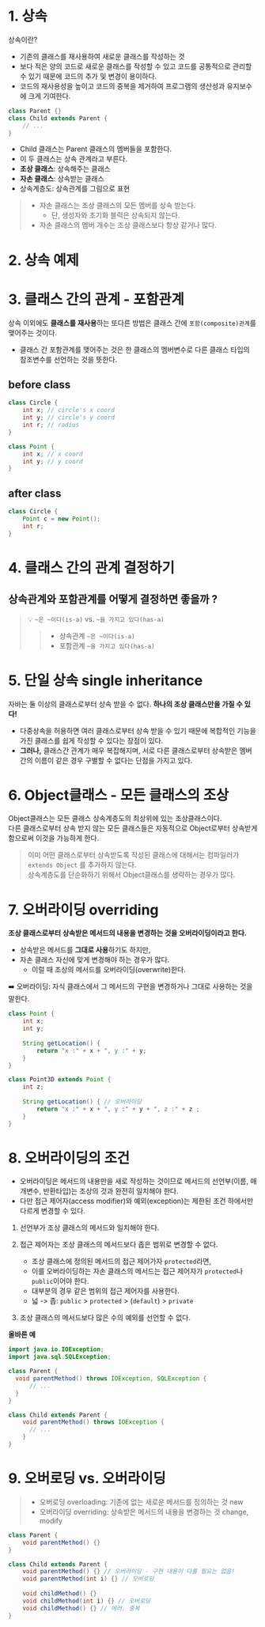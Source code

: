 # 1. 상속

상속이란?  
- 기존의 클래스를 재사용하여 새로운 클래스를 작성하는 것
- 보다 적은 양의 코드로 새로운 클래스를 작성할 수 있고 코드를 공통적으로 관리할 수 있기 때문에 코드의 추가 및 변경이 용이하다.
- 코드의 재사용성을 높이고 코드의 중복을 제거하여 프로그램의 생산성과 유지보수에 크게 기여한다.

```java
class Parent {}
class Child extends Parent {
    // ...
}
```
- Child 클래스는 Parent 클래스의 멤버들을 포함한다.
- 이 두 클래스는 상속 관계라고 부른다.
- **조상 클래스**: 상속해주는 클래스
- **자손 클래스**: 상속받는 클래스
- 상속계층도: 상속관계를 그림으로 표현

> - 자손 클래스는 조상 클래스의 모든 멤버를 상속 받는다.
>   - 단, 생성자와 초기화 블럭은 상속되지 않는다.
> - 자손 클래스의 멤버 개수는 조상 클래스보다 항상 같거나 많다.


# 2. 상속 예제

# 3. 클래스 간의 관계 - 포함관계
상속 이외에도 **클래스를 재사용**하는 또다른 방법은 클래스 간에 `포함(composite)관계`를 맺어주는 것이다.
- 클래스 간 포함관계를 맺어주는 것은 한 클래스의 멤버변수로 다른 클래스 타입의 참조변수를 선언하는 것을 뜻한다.

## before class
```java
class Circle {
    int x; // circle's x coord
    int y; // circle's y coord
    int r; // radius
}
```
```java
class Point {
    int x; // x coord
    int y; // y coord
}
```

## after class
```java
class Circle {
    Point c = new Point();
    int r;
}
```


# 4. 클래스 간의 관계 결정하기

## **상속관계와 포함관계를 어떻게 결정하면 좋을까 ?**
> 💡 `~은 ~이다(is-a)` vs. `~을 가지고 있다(has-a)`
> > - 상속관계 `~은 ~이다(is-a)`
> > - 포함관계 `~을 가지고 있다(has-a)`


# 5. 단일 상속 single inheritance
자바는 둘 이상의 클래스로부터 상속 받을 수 없다. **하나의 조상 클래스만을 가질 수 있다!**
- 다중상속을 허용하면 여러 클래스로부터 상속 받을 수 있기 때문에 복합적인 기능을 가진 클래스를 쉽게 작성할 수 있다는 장점이 있다.
- **그러나,** 클래스간 관계가 매우 복잡해지며, 서로 다른 클래스로부터 상속받은 멤버간의 이름이 같은 경우 구별할 수 없다는 단점을 가지고 있다.

# 6. Object클래스 - 모든 클래스의 조상 
Object클래스는 모든 클래스 상속계층도의 최상위에 있는 조상클래스이다.  
다른 클래스로부터 상속 받지 않는 모든 클래스들은 자동적으로 Object로부터 상속받게 함으로써 이것을 가능하게 한다.
> 이미 어떤 클래스로부터 상속받도록 작성된 클래스에 대해서는 컴파일러가 `extends Object` 를 추가하지 않는다.  
> 상속계층도를 단순화하기 위해서 Object클래스를 생략하는 경우가 많다.


# 7. 오버라이딩 overriding
**조상 클래스로부터 상속받은 메서드의 내용을 변경하는 것을 오버라이딩이라고 한다.**
- 상속받은 메서드를 **그대로 사용**하기도 하지만,
- 자손 클래스 자신에 맞게 변경해야 하는 경우가 많다.
  - 이럴 때 조상의 메서드를 오버라이딩(overwrite)한다.

➡️ 오버라이딩: 자식 클래스에서 그 메서드의 구현을 변경하거나 그대로 사용하는 것을 말한다.

```java
class Point {
    int x;
    int y;
    
    String getLocation() {
        return "x :" + x + ", y :" + y;
    }
}

class Point3D extends Point {
    int z;
    
    String getLocation() { // 오버라이딩
        return "x :" + x + ", y :" + y + ", z :" + z ;
    }
}
```
# 8. 오버라이딩의 조건
- 오버라이딩은 메서드의 내용만을 새로 작성하는 것이므로 메서드의 선언부(이름, 매개변수, 반환타입)는 조상의 것과 완전히 일치해야 한다.
- 다만 접근 제어자(access modifier)와 예외(exception)는 제한된 조건 하에서만 다르게 변경할 수 있다.

1. 선언부가 조상 클래스의 메서드와 일치해야 한다.
2. 접근 제어자는 조상 클래스의 메서드보다 좁은 범위로 변경할 수 없다.
   - 조상 클래스에 정의된 메서드의 접근 제어가자 `protected`라면,  
   - 이를 오버라이딩하는 자손 클래스의 메서드는 접근 제어자가 `protected`나 `public`이어야 한다.
   - 대부분의 경우 같은 범위의 접근 제어자를 사용한다.
   - 넓 -> 좁: `public` > `protected` > (`default`) > `private`

3. 조상 클래스의 메서드보다 많은 수의 예외를 선언할 수 없다.

**올바른 예**
```java
import java.io.IOException;
import java.sql.SQLException;

class Parent {
  void parentMethod() throws IOException, SQLException {
      // ...
  }
}

class Child extends Parent {
    void parentMethod() throws IOException {
      // ...
    }
}
```

# 9. 오버로딩 vs. 오버라이딩

> - 오버로딩 overloading: 기존에 없는 새로운 메서드를 정의하는 것 new
> - 오버라이딩 overriding: 상속받은 메서드의 내용을 변경하는 것 change, modify

```java
class Parent {
    void parentMethod() {}
}

class Child extends Parent {
    void parentMethod() {} // 오버라이딩 - 구현 내용이 다를 필요는 없음!
    void parentMethod(int i) {} // 오버로딩 
  
    void childMethod() {}
    void childMethod(int i) {} // 오버로딩 
    void childMethod() {} // 에러. 중복
}
```
